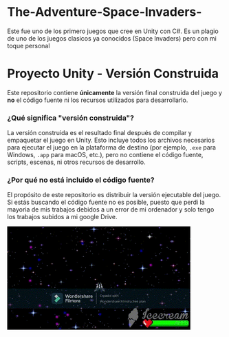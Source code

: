 # The-Adventure-Space-Invaders-
Este fue uno de los primero juegos que cree en Unity con C#. Es un plagio de uno de los juegos clasicos ya conocidos (Space Invaders) pero con mi toque personal

# Proyecto Unity - Versión Construida

Este repositorio contiene **únicamente** la versión final construida del juego y **no** el código fuente ni los recursos utilizados para desarrollarlo.

### ¿Qué significa "versión construida"?
La versión construida es el resultado final después de compilar y empaquetar el juego en Unity. Esto incluye todos los archivos necesarios para ejecutar el juego en la plataforma de destino (por ejemplo, `.exe` para Windows, `.app` para macOS, etc.), pero no contiene el código fuente, scripts, escenas, ni otros recursos de desarrollo.

### ¿Por qué no está incluido el código fuente?
El propósito de este repositorio es distribuir la versión ejecutable del juego. Si estás buscando el código fuente no es posible, puesto que perdi la mayoria de mis trabajos debidos a un error de mi ordenador y solo tengo los trabajos subidos a mi google Drive.


![Demostración del Juego](clip1.gif)
